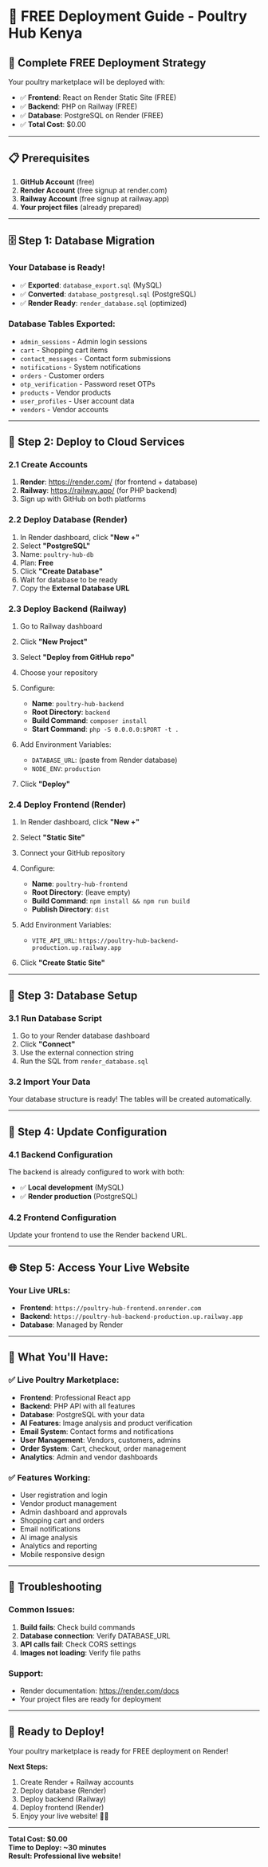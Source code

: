 # 🚀 FREE Deployment Guide - Poultry Hub Kenya

## 🎯 **Complete FREE Deployment Strategy**

Your poultry marketplace will be deployed with:
- ✅ **Frontend**: React on Render Static Site (FREE)
- ✅ **Backend**: PHP on Railway (FREE)
- ✅ **Database**: PostgreSQL on Render (FREE)
- ✅ **Total Cost**: $0.00

---

## 📋 **Prerequisites**

1. **GitHub Account** (free)
2. **Render Account** (free signup at render.com)
3. **Railway Account** (free signup at railway.app)
4. **Your project files** (already prepared)

---

## 🗄️ **Step 1: Database Migration**

### **Your Database is Ready!**
- ✅ **Exported**: `database_export.sql` (MySQL)
- ✅ **Converted**: `database_postgresql.sql` (PostgreSQL)
- ✅ **Render Ready**: `render_database.sql` (optimized)

### **Database Tables Exported:**
- `admin_sessions` - Admin login sessions
- `cart` - Shopping cart items
- `contact_messages` - Contact form submissions
- `notifications` - System notifications
- `orders` - Customer orders
- `otp_verification` - Password reset OTPs
- `products` - Vendor products
- `user_profiles` - User account data
- `vendors` - Vendor accounts

---

## 🚀 **Step 2: Deploy to Cloud Services**

### **2.1 Create Accounts**
1. **Render**: https://render.com/ (for frontend + database)
2. **Railway**: https://railway.app/ (for PHP backend)
3. Sign up with GitHub on both platforms

### **2.2 Deploy Database (Render)**
1. In Render dashboard, click **"New +"**
2. Select **"PostgreSQL"**
3. Name: `poultry-hub-db`
4. Plan: **Free**
5. Click **"Create Database"**
6. Wait for database to be ready
7. Copy the **External Database URL**

### **2.3 Deploy Backend (Railway)**
1. Go to Railway dashboard
2. Click **"New Project"**
3. Select **"Deploy from GitHub repo"**
4. Choose your repository
5. Configure:
   - **Name**: `poultry-hub-backend`
   - **Root Directory**: `backend`
   - **Build Command**: `composer install`
   - **Start Command**: `php -S 0.0.0.0:$PORT -t .`

6. Add Environment Variables:
   - `DATABASE_URL`: (paste from Render database)
   - `NODE_ENV`: `production`

7. Click **"Deploy"**

### **2.4 Deploy Frontend (Render)**
1. In Render dashboard, click **"New +"**
2. Select **"Static Site"**
3. Connect your GitHub repository
4. Configure:
   - **Name**: `poultry-hub-frontend`
   - **Root Directory**: (leave empty)
   - **Build Command**: `npm install && npm run build`
   - **Publish Directory**: `dist`

5. Add Environment Variables:
   - `VITE_API_URL`: `https://poultry-hub-backend-production.up.railway.app`

6. Click **"Create Static Site"**

---

## 🔧 **Step 3: Database Setup**

### **3.1 Run Database Script**
1. Go to your Render database dashboard
2. Click **"Connect"**
3. Use the external connection string
4. Run the SQL from `render_database.sql`

### **3.2 Import Your Data**
Your database structure is ready! The tables will be created automatically.

---

## 🎯 **Step 4: Update Configuration**

### **4.1 Backend Configuration**
The backend is already configured to work with both:
- ✅ **Local development** (MySQL)
- ✅ **Render production** (PostgreSQL)

### **4.2 Frontend Configuration**
Update your frontend to use the Render backend URL.

---

## 🌐 **Step 5: Access Your Live Website**

### **Your Live URLs:**
- **Frontend**: `https://poultry-hub-frontend.onrender.com`
- **Backend**: `https://poultry-hub-backend-production.up.railway.app`
- **Database**: Managed by Render

---

## 🎉 **What You'll Have:**

### **✅ Live Poultry Marketplace:**
- **Frontend**: Professional React app
- **Backend**: PHP API with all features
- **Database**: PostgreSQL with your data
- **AI Features**: Image analysis and product verification
- **Email System**: Contact forms and notifications
- **User Management**: Vendors, customers, admins
- **Order System**: Cart, checkout, order management
- **Analytics**: Admin and vendor dashboards

### **✅ Features Working:**
- User registration and login
- Vendor product management
- Admin dashboard and approvals
- Shopping cart and orders
- Email notifications
- AI image analysis
- Analytics and reporting
- Mobile responsive design

---

## 🔧 **Troubleshooting**

### **Common Issues:**
1. **Build fails**: Check build commands
2. **Database connection**: Verify DATABASE_URL
3. **API calls fail**: Check CORS settings
4. **Images not loading**: Verify file paths

### **Support:**
- Render documentation: https://render.com/docs
- Your project files are ready for deployment

---

## 🚀 **Ready to Deploy!**

Your poultry marketplace is ready for FREE deployment on Render!

**Next Steps:**
1. Create Render + Railway accounts
2. Deploy database (Render)
3. Deploy backend (Railway)
4. Deploy frontend (Render)
5. Enjoy your live website! 🐔✨

---

**Total Cost: $0.00**  
**Time to Deploy: ~30 minutes**  
**Result: Professional live website!**

